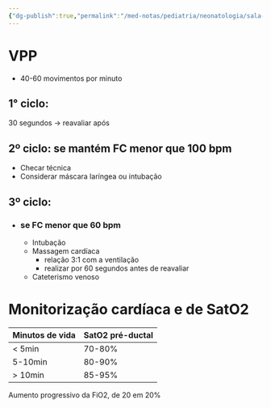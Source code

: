 ```yaml
---
{"dg-publish":true,"permalink":"/med-notas/pediatria/neonatologia/sala-de-parto/reanimacao-neonatal/","tags":["review"]}
---
```



# VPP
- 40-60 movimentos por minuto

## 1° ciclo:
 30 segundos -> reavaliar após
## 2º ciclo: se mantém FC menor que 100 bpm
- Checar técnica
- Considerar máscara laríngea ou intubação
## 3º ciclo: 
- ### se  FC menor que 60 bpm
	- Intubação
	- Massagem cardíaca
		- relação 3:1 com a ventilação
		- realizar por 60 segundos antes de reavaliar
	- Cateterismo venoso

# Monitorização cardíaca e de SatO2

| Minutos de vida | SatO2 pré-ductal |
| ---- | ---- |
| < 5min | 70-80% |
| 5-10min | 80-90% |
| > 10min | 85-95% |
Aumento progressivo da FiO2, de 20 em 20%